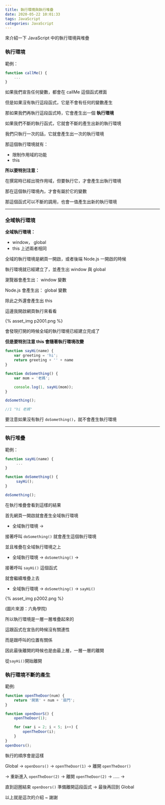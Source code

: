 ```yaml
---
title: 執行環境與執行堆疊
date: 2020-05-22 10:01:33
tags: JavaScript
categories: JavaScript
---
```


來介紹一下 JavaScript 中的執行環境與堆疊

<!-- more -->

### 執行環境

範例：

```javascript
function callMe() {
    ...
}
```

如果我們宣告任何變數，都會在 callMe 這個函式裡面

但是如果沒有執行這段函式，它是不會有任何的變數產生

那如果我們再執行這段函式時，它會產生出一個 **執行環境**

如果我們不斷的執行函式，它就會不斷的產生出新的執行環境

我們只執行一次的話，它就會產生出一次的執行環境

那這個執行環境就有：

+ 限制作用域的功能
+ this

**所以要特別注意：**

在撰寫時已經出現作用域，但要執行它，才會產生出執行環境

那在這個執行環境內，才會有屬於它的變數

那這個函式可以不斷的調用，也會一值產生出新的執行環境

---

### 全域執行環境

**全域執行環境：**

+ window， global
+ this
上述兩者相同

全域的執行環境是網頁一開啟，或者後端 Node.js 一開啟的時候

執行環境就已經建立了，並產生出 window 與 global

瀏覽器會產生出： window 變數

Node.js 會產生出： global 變數

除此之外還會產生出 this

這邊我開啟網頁執行來看看

{% asset_img p2001.png %}

會發現打開的時候全域的執行環境已經建立完成了

**但是要特別注意 this 會隨著執行環境改變**

```javascript
function sayHi(name) {
    var greeting = 'hi';
    return greeting + '' + name
}

function doSomething() {
    var mom = '老媽';

    console.log(1, sayHi(mom));
}

doSomething();

//1 "hi 老媽"
```

要注意如果沒有執行 ```doSomething()```，就不會產生執行環境

---

### 執行堆疊

範例：

```javascript
function sayHi(name) {
     ...
}

function doSomething() {
     sayHi();
}

doSomething();
```
在執行堆疊會看到這樣的結果

首先網頁一開啟就會產生全域執行環境

+ 全域執行環境 → 

接著呼叫 ```doSomething()``` 就會產生這個執行環境

並且堆疊在全域執行環境之上

+ 全域執行環境 → ```doSomething()``` →

接著呼叫 ```sayHi()``` 這個函式

就會繼續堆疊上去

+ 全域執行環境 → ```doSomething()``` → ```sayHi()```

{% asset_img p2002.png %}

(圖片來源：六角學院)

所以執行環境是一層一層堆疊起來的

這跟函式在宣告的時候沒有關連性

而是跟呼叫的位置有關係

因此最後離開的時候也是由最上層，一層一層的離開

從```sayHi()```開始離開

### 執行環境不斷的產生

範例:

```javascript
function openTheDoor(num) {
    return '開第' + num + '扇門';
}

function openDoorS() {
    openTheDoor(1);

    for (var i = 2; i < 5; i++) {
        openTheDoor(i);
    }
}
openDoors();
```

執行的順序會是這樣

Global → ```openDoors()``` → ```openTheDoor(1)``` → 離開 ```openTheDoor()```

→ 重新進入 ```openTheDoor(2)``` → 離開 ```openTheDoor(2)``` → ..... →

直到迴圈結束 ```openDoors()``` 準備離開這段函式 → 最後再回到 Global

以上就是這次的介紹 ~ 謝謝
